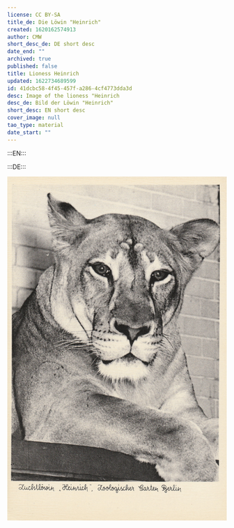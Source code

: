 ```yaml
---
license: CC BY-SA
title_de: Die Löwin "Heinrich"
created: 1620162574913
author: CMW
short_desc_de: DE short desc
date_end: ""
archived: true
published: false
title: Lioness Heinrich
updated: 1622734689599
id: 41dcbc58-4f45-457f-a286-4cf4773dda3d
desc: Image of the lioness "Heinrich
desc_de: Bild der Löwin "Heinrich"
short_desc: EN short desc
cover_image: null
tao_type: material
date_start: ""
---
```


:::EN:::

:::DE:::

![Postkarte mit dem Bild der Löwin namens "Heinrich](images/cmw/S_7_2_Loewin_Heinrich.jpg)

